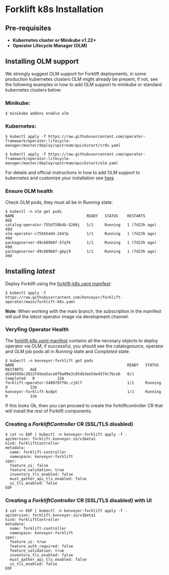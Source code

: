 # Forklift k8s Installation

## Pre-requisites

- **Kubernetes cluster or Minikube v1.22+**
- **Operator Lifecycle Manager (OLM)**

## Installing OLM support

We strongly suggest OLM support for Forklift deployments, in some production kubernetes clusters OLM might already be present, if not, see the following examples in how to add OLM support to minikube or standard kubernetes clusters below:

### Minikube:
`$ minikube addons enable olm`

### Kubernetes:
`$ kubectl apply -f https://raw.githubusercontent.com/operator-framework/operator-lifecycle-manager/master/deploy/upstream/quickstart/crds.yaml`

`$ kubectl apply -f https://raw.githubusercontent.com/operator-framework/operator-lifecycle-manager/master/deploy/upstream/quickstart/olm.yaml`

For details and official instructions in how to add OLM support to kubernetes and customize your installation see [here](https://github.com/operator-framework/operator-lifecycle-manager/blob/master/doc/install/install.md)

### Ensure OLM health

Check OLM pods, they must all be in _Running_ state:

```
$ kubectl -n olm get pods
NAME                                READY   STATUS    RESTARTS        AGE
catalog-operator-755d759b4b-5286j   1/1     Running   1 (7d23h ago)   49d
olm-operator-c755654d4-2447p        1/1     Running   1 (7d23h ago)   49d
packageserver-d9c689b8f-57q7k       1/1     Running   1 (7d23h ago)   49d
packageserver-d9c689b8f-g6pj9       1/1     Running   1 (7d23h ago)   49d
```

## Installing _latest_

Deploy Forklift using the [forklift-k8s.yaml manifest](../forklift-k8s.yaml):

`$ kubectl apply -f https://raw.githubusercontent.com/konveyor/forklift-operator/main/forklift-k8s.yaml`

**Note**: When working with the main branch, the subscription in the manifest will pull the _latest_ operator image via development channel.

### Veryfing Operator Health

The [forklift-k8s.yaml manifest](../forklift-k8s.yaml) contains all the necesary objects to deploy operator via OLM, if successful, you should see the catalogsource, operator and OLM job pods all in _Running_ state and _Completed_ state:

```
$ kubectl -n konveyor-forklift get pods
NAME                                                  READY   STATUS      RESTARTS   AGE
d2d4595bc2822f45ea5aca8f9a09e3c65db3ee5de4574c7bceb   0/1     Completed   0          22m
forklift-operator-5489797f8c-zj6l7                    1/1     Running     0          22m
konveyor-forklift-bx8pt                               1/1     Running     0          22m
```

If this looks Ok, then you can proceed to create the forkliftcontroller CR that will install the rest of Forklift components.

### Creating a _ForkliftController_ CR (SSL/TLS disabled)
```
$ cat << EOF | kubectl -n konveyor-forklift apply -f -
apiVersion: forklift.konveyor.io/v1beta1
kind: ForkliftController
metadata:
  name: forklift-controller
  namespace: konveyor-forklift
spec:
  feature_ui: false
  feature_validation: true
  inventory_tls_enabled: false
  must_gather_api_tls_enabled: false
  ui_tls_enabled: false
EOF
```

### Creating a _ForkliftController_ CR (SSL/TLS disabled) with UI
```
$ cat << EOF | kubectl -n konveyor-forklift apply -f -
apiVersion: forklift.konveyor.io/v1beta1
kind: ForkliftController
metadata:
  name: forklift-controller
  namespace: konveyor-forklift
spec:
  feature_ui: true
  feature_auth_required: false
  feature_validation: true
  inventory_tls_enabled: false
  must_gather_api_tls_enabled: false
  ui_tls_enabled: false
EOF
```
